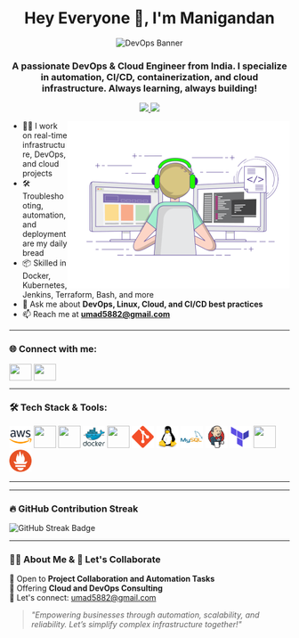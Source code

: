 <h1 align="center">Hey Everyone 👋, I'm Manigandan</h1>

<div align="center">
  <img src="https://github.com/your-username/your-username/blob/main/Banner.png" alt="DevOps Banner">
</div>

<h3 align="center">A passionate DevOps & Cloud Engineer from India. I specialize in automation, CI/CD, containerization, and cloud infrastructure. Always learning, always building!</h3>

<p align="center">
  <a href="https://github.com/Mgelumali">
    <img src="https://img.shields.io/github/followers/your-username?label=Follow&style=social" />
  </a>
  <a href="www.linkedin.com/in/manigandan-devops">
    <img src="https://img.shields.io/badge/LinkedIn-Manigandan-blue?logo=linkedin&style=flat-square" />
  </a>
</p>

<img align="right" alt="DevOps" width="400" src="https://raw.githubusercontent.com/devSouvik/devSouvik/master/gif3.gif">


- 👨‍💻 I work on real-time infrastructure, DevOps, and cloud projects  
- 🛠️ Troubleshooting, automation, and deployment are my daily bread  
- 📦 Skilled in Docker, Kubernetes, Jenkins, Terraform, Bash, and more  
- 💬 Ask me about **DevOps, Linux, Cloud, and CI/CD best practices**  
- 📫 Reach me at **umad5882@gmail.com**  

---

<h3 align="left">🌐 Connect with me:</h3>
<p align="left">
  <a href="www.linkedin.com/in/manigandan-devops" target="blank"><img align="center" src="https://raw.githubusercontent.com/rahuldkjain/github-profile-readme-generator/master/src/images/icons/Social/linked-in-alt.svg" height="30" width="40" /></a>
  <a href="https://instagram.com/your-instagram" target="blank"><img align="center" src="https://raw.githubusercontent.com/rahuldkjain/github-profile-readme-generator/master/src/images/icons/Social/instagram.svg" height="30" width="40" /></a>
</p>

---

<h3 align="left">🛠️ Tech Stack & Tools:</h3>
<p align="left">
  <img src="https://raw.githubusercontent.com/devicons/devicon/master/icons/amazonwebservices/amazonwebservices-original-wordmark.svg" width="40" height="40"/>
  <img src="https://www.vectorlogo.zone/logos/microsoft_azure/microsoft_azure-icon.svg" width="40" height="40"/>
  <img src="https://www.vectorlogo.zone/logos/gnu_bash/gnu_bash-icon.svg" width="40" height="40"/>
  <img src="https://raw.githubusercontent.com/devicons/devicon/master/icons/docker/docker-original-wordmark.svg" width="40" height="40"/>
  <img src="https://www.vectorlogo.zone/logos/kubernetes/kubernetes-icon.svg" width="40" height="40"/>
  <img src="https://raw.githubusercontent.com/devicons/devicon/master/icons/git/git-original.svg" width="40" height="40"/>
  <img src="https://raw.githubusercontent.com/devicons/devicon/master/icons/linux/linux-original.svg" width="40" height="40"/>
  <img src="https://raw.githubusercontent.com/devicons/devicon/master/icons/mysql/mysql-original-wordmark.svg" width="40" height="40"/>
  <img src="https://raw.githubusercontent.com/devicons/devicon/master/icons/jenkins/jenkins-original.svg" width="40" height="40"/>
  <img src="https://raw.githubusercontent.com/devicons/devicon/master/icons/terraform/terraform-original.svg" width="40" height="40"/>
  <img src="https://www.vectorlogo.zone/logos/grafana/grafana-icon.svg" width="40" height="40"/>
  <img src="https://raw.githubusercontent.com/devicons/devicon/master/icons/prometheus/prometheus-original.svg" width="40" height="40"/>
</p>

---

---

### 🔥 GitHub Contribution Streak

![GitHub Streak Badge](https://img.shields.io/badge/GitHub%20Streak-Active-brightgreen?logo=github&style=for-the-badge)

---

### 👨‍💼 About Me & 🤝 Let's Collaborate
 
🤝 Open to **Project Collaboration and Automation Tasks**  
💼 Offering **Cloud and DevOps Consulting**  
📧 Let's connect: [umad5882@gmail.com](mailto:umad5882@gmail.com)

> *"Empowering businesses through automation, scalability, and reliability. Let’s simplify complex infrastructure together!"*
